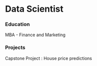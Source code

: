 # Data Scientist

### Education
MBA - Finance and Marketing

### Projects
Capstone Project : House price predictions
